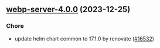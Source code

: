 

## [webp-server-4.0.0](https://github.com/truecharts/charts/compare/webp-server-3.0.19...webp-server-4.0.0) (2023-12-25)

### Chore

- update helm chart common to 17.1.0 by renovate ([#16532](https://github.com/truecharts/charts/issues/16532))
  
  